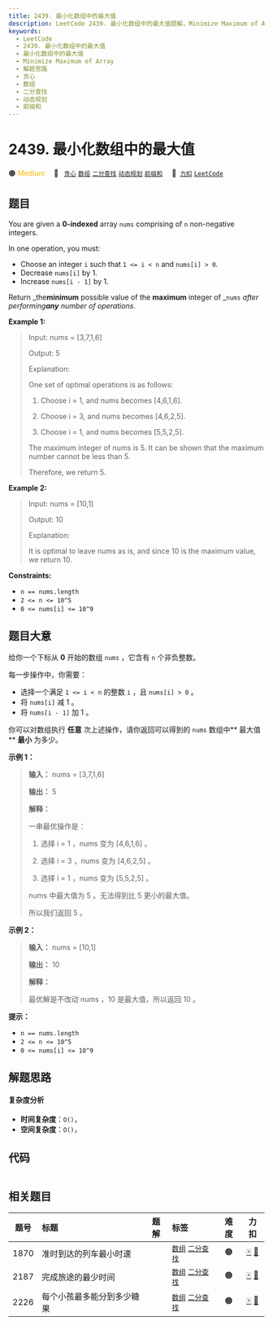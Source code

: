 ```yaml
---
title: 2439. 最小化数组中的最大值
description: LeetCode 2439. 最小化数组中的最大值题解，Minimize Maximum of Array，包含解题思路、复杂度分析以及完整的 JavaScript 代码实现。
keywords:
  - LeetCode
  - 2439. 最小化数组中的最大值
  - 最小化数组中的最大值
  - Minimize Maximum of Array
  - 解题思路
  - 贪心
  - 数组
  - 二分查找
  - 动态规划
  - 前缀和
---
```


# 2439. 最小化数组中的最大值

🟠 <font color=#ffb800>Medium</font>&emsp; 🔖&ensp; [`贪心`](/tag/greedy.md) [`数组`](/tag/array.md) [`二分查找`](/tag/binary-search.md) [`动态规划`](/tag/dynamic-programming.md) [`前缀和`](/tag/prefix-sum.md)&emsp; 🔗&ensp;[`力扣`](https://leetcode.cn/problems/minimize-maximum-of-array) [`LeetCode`](https://leetcode.com/problems/minimize-maximum-of-array)

## 题目

You are given a **0-indexed** array `nums` comprising of `n` non-negative
integers.

In one operation, you must:

  * Choose an integer `i` such that `1 <= i < n` and `nums[i] > 0`.
  * Decrease `nums[i]` by 1.
  * Increase `nums[i - 1]` by 1.

Return _the**minimum** possible value of the **maximum** integer of _`nums`
_after performing**any** number of operations_.



**Example 1:**

> Input: nums = [3,7,1,6]
> 
> Output: 5
> 
> Explanation:
> 
> One set of optimal operations is as follows:
> 
> 1. Choose i = 1, and nums becomes [4,6,1,6].
> 
> 2. Choose i = 3, and nums becomes [4,6,2,5].
> 
> 3. Choose i = 1, and nums becomes [5,5,2,5].
> 
> The maximum integer of nums is 5. It can be shown that the maximum number cannot be less than 5.
> 
> Therefore, we return 5.

**Example 2:**

> Input: nums = [10,1]
> 
> Output: 10
> 
> Explanation:
> 
> It is optimal to leave nums as is, and since 10 is the maximum value, we return 10.

**Constraints:**

  * `n == nums.length`
  * `2 <= n <= 10^5`
  * `0 <= nums[i] <= 10^9`


## 题目大意

给你一个下标从 **0**  开始的数组 `nums` ，它含有 `n` 个非负整数。

每一步操作中，你需要：

  * 选择一个满足 `1 <= i < n` 的整数 `i` ，且 `nums[i] > 0` 。
  * 将 `nums[i]` 减 1 。
  * 将 `nums[i - 1]` 加 1 。

你可以对数组执行 **任意**  次上述操作，请你返回可以得到的 `nums` 数组中**  最大值** **最小** 为多少。



**示例 1：**

> 
> 
> 
> 
> 
> **输入：** nums = [3,7,1,6]
> 
> **输出：** 5
> 
> **解释：**
> 
> 一串最优操作是：
> 
> 1. 选择 i = 1 ，nums 变为 [4,6,1,6] 。
> 
> 2. 选择 i = 3 ，nums 变为 [4,6,2,5] 。
> 
> 3. 选择 i = 1 ，nums 变为 [5,5,2,5] 。
> 
> nums 中最大值为 5 。无法得到比 5 更小的最大值。
> 
> 所以我们返回 5 。
> 
> 

**示例 2：**

> 
> 
> 
> 
> 
> **输入：** nums = [10,1]
> 
> **输出：** 10
> 
> **解释：**
> 
> 最优解是不改动 nums ，10 是最大值，所以返回 10 。
> 
> 



**提示：**

  * `n == nums.length`
  * `2 <= n <= 10^5`
  * `0 <= nums[i] <= 10^9`


## 解题思路

#### 复杂度分析

- **时间复杂度**：`O()`，
- **空间复杂度**：`O()`，

## 代码

```javascript

```

## 相关题目

<!-- prettier-ignore -->
| 题号 | 标题 | 题解 | 标签 | 难度 | 力扣 |
| :------: | :------ | :------: | :------ | :------: | :------: |
| 1870 | 准时到达的列车最小时速 |  |  [`数组`](/tag/array.md) [`二分查找`](/tag/binary-search.md) | 🟠 | [🀄️](https://leetcode.cn/problems/minimum-speed-to-arrive-on-time) [🔗](https://leetcode.com/problems/minimum-speed-to-arrive-on-time) |
| 2187 | 完成旅途的最少时间 |  |  [`数组`](/tag/array.md) [`二分查找`](/tag/binary-search.md) | 🟠 | [🀄️](https://leetcode.cn/problems/minimum-time-to-complete-trips) [🔗](https://leetcode.com/problems/minimum-time-to-complete-trips) |
| 2226 | 每个小孩最多能分到多少糖果 |  |  [`数组`](/tag/array.md) [`二分查找`](/tag/binary-search.md) | 🟠 | [🀄️](https://leetcode.cn/problems/maximum-candies-allocated-to-k-children) [🔗](https://leetcode.com/problems/maximum-candies-allocated-to-k-children) |